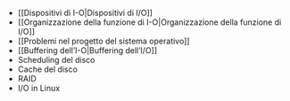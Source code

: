 - [[Dispositivi di I-O|Dispositivi di I/O]]
- [[Organizzazione della funzione di I-O|Organizzazione della funzione di I/O]]
- [[Problemi nel progetto del sistema operativo]]
- [[Buffering dell’I-O|Buffering dell’I/O]]
- Scheduling del disco
- Cache del disco
- RAID
- I/O in Linux